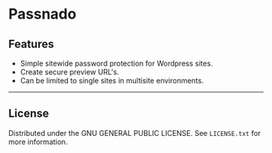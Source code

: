 # Passnado

## Features

- Simple sitewide password protection for Wordpress sites. 
- Create secure preview URL's.
- Can be limited to single sites in multisite environments.

---
## License

Distributed under the GNU GENERAL PUBLIC LICENSE. See `LICENSE.txt` for more information.
